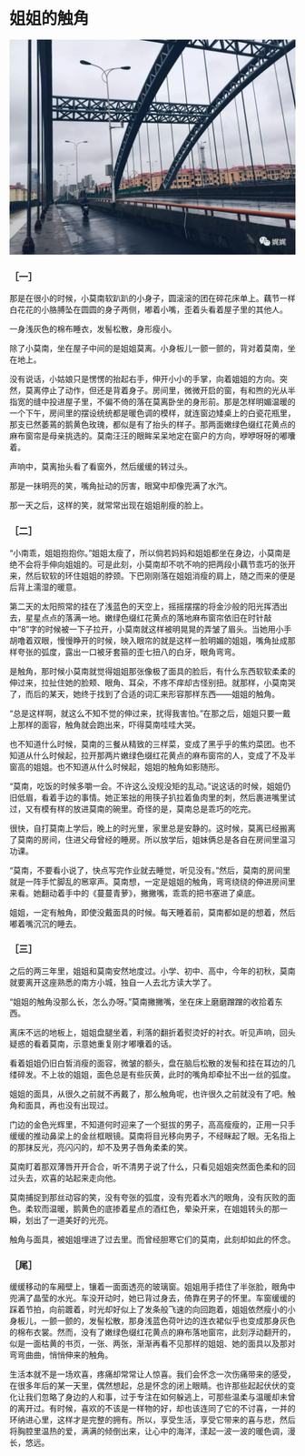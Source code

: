 #  姐姐的触角

<center><img src="_images/0.jpeg" alt="img" style="zoom:50%;" /></center>




### **［一］**



那是在很小的时候，小莫南软趴趴的小身子，圆滚滚的团在碎花床单上。藕节一样白花花的小胳膊坠在圆圆的身子两侧，嘟着小嘴，歪着头看着屋子里的其他人。

一身浅灰色的棉布睡衣，发髻松散，身形瘦小。

除了小莫南，坐在屋子中间的是姐姐莫离。小身板儿一颤一颤的，背对着莫南，坐在地上。

没有说话，小姑娘只是愣愣的抬起右手，伸开小小的手掌，向着姐姐的方向。突然，莫离停止了动作，但还是背着身子。房间里，微微开启的窗，有和煦的光从半指宽的缝中投进屋子里，不偏不倚的落在莫离卧坐的身形前。那是怎样明媚温暖的一个下午，房间里的摆设统统都是暖色调的模样，就连窗边矮桌上的白瓷花瓶里，那支已然萎蔫的鹅黄色玫瑰，都似是有了抬头的样子。那两面嫩绿色缀红花黄点的麻布窗帘是母亲挑选的。莫南汪汪的眼眸呆呆地定在窗户的方向，咿咿呀呀的嘟囔着。

声响中，莫离抬头看了看窗外，然后缓缓的转过头。

那是一抹明亮的笑，嘴角扯动的厉害，眼窝中却像兜满了水汽。

那一天之后，这样的笑，就常常出现在姐姐削瘦的脸上。



### **［二］**



“小南乖，姐姐抱抱你。”姐姐太瘦了，所以倘若妈妈和姐姐都坐在身边，小莫南是绝不会将手伸向姐姐的。可是此刻，小莫南却不吭不响的把两段小藕节乖巧的张开来，然后软软的环住姐姐的脖颈。下巴刚刚落在姐姐消瘦的肩上，随之而来的便是后背上濡湿的暖意。

第二天的太阳照常的挂在了浅蓝色的天空上，摇摇摆摆的将金沙般的阳光挥洒出去，星星点点的落满一地。嫩绿色缀红花黄点的落地麻布窗帘依旧在时针敲中“8”字的时候被一下子拉开，小莫南就这样被明晃晃的弄皱了眉头。当她用小手胡噜着双眼，慢慢睁开的时候，映入眼帘的就是这样一脸明媚的姐姐，嘴角扯成那样夸张的弧度，露出一口被牙套箍的歪七扭八的白牙，眼角弯弯。

是触角，那时候小莫南就觉得姐姐那张像极了面具的脸后，有什么东西软软柔柔的伸过来，拉扯住她的脸颊、眼角、耳朵，不疼不痒却古怪别扭。就那样，小莫南哭了，而后的某天，她终于找到了合适的词汇来形容那样东西——姐姐的触角。

“总是这样啊，就这么不知不觉的伸过来，扰得我害怕。”在那之后，姐姐只要一戴上那样的面容，触角就会跑出来，吓得莫南哇哇大哭。

也不知道什么时候，莫南的三餐从精致的三样菜，变成了黑乎乎的焦灼菜团。也不知道从什么时候起，拉开那两片嫩绿色缀红花黄点的麻布窗帘的人，变成了不及半窗高的姐姐。也不知道从什么时候起，姐姐的触角如影随形。

“莫南，吃饭的时候多嚼一会。不许这么没规没矩的乱动。”说这话的时候，姐姐仍旧低眉，看着手边的事情。她正笨拙的用筷子扒拉着鱼肉里的刺，然后裹进嘴里试过，又有模有样的放进莫南的碗里。奇怪的是，莫南总是乖巧的吃完。

很快，自打莫南上学后，晚上的时光里，家里总是安静的。这时候，莫离已经搬离了莫南的房间，住进父母曾经的睡房。所以放学后，姐妹俩总是各自在房间里温习功课。

“莫南，不要看小说了，快点写完作业就去睡觉，听见没有。”然后，莫南的房间里就是一阵手忙脚乱的窸窣声。莫南想，一定是姐姐的触角，弯弯绕绕的伸进房间里来看。她翻动着手中的《蔓蔓青萝》，撇撇嘴，乖乖的把书塞进了桌底。

姐姐，一定有触角，即使没戴面具的时候。每天睡着前，莫南都如是的想着，然后嘟着嘴沉沉的睡去。



### **［三］**



之后的两三年里，姐姐和莫南安然地度过。小学、初中、高中，今年的初秋，莫南就要离开这座熟悉的南方小城，独自一人去北方读大学了。

“姐姐的触角没那么长，怎么办呀。”莫南撇撇嘴，坐在床上磨磨蹭蹭的收拾着东西。

离床不远的地板上，姐姐盘腿坐着，利落的翻折着熨烫好的衬衣。听见声响，回头疑惑的看着莫南，示意她重复刚才嘟囔着的话。

看着姐姐仍旧白皙消瘦的面容，微皱的额头，盘在脑后松散的发髻和挂在耳边的几缕碎发。不上妆的姐姐，面色总是有些灰黄，此时的嘴角却牵扯不出一丝的弧度。

姐姐的面具，从很久之前就不再戴了，那么触角呢，也许很久之前就没有了吧。触角和面具，再也没有出现过。

门边的金色光辉里，不知道何时迎来了一个挺拔的男子，高高瘦瘦的，正用一只手缓缓的推动鼻梁上的金丝框眼镜。莫南将目光移向男子，不经眯起了眼。无名指上的那抹反光，亮闪闪的，却不及男子唇角柔柔的笑。

莫南盯着那双薄唇开开合合，听不清男子说了什么，只看见姐姐突然面色柔和的回过头去，欢喜的站起来走向他。

莫南捕捉到那丝动容的笑，没有夸张的弧度，没有兜着水汽的眼角，没有灰败的面色。柔软而温暖，鹅黄色的底掺着星点的酒红色，晕染开来，在姐姐转头的那一瞬，划出了一道美好的光亮。

触角与面具，被姐姐埋进了过去里。而曾经胆寒它们的莫南，此刻却如此的怀念。



### **［尾］**



缓缓移动的车厢壁上，镶着一面面透亮的玻璃窗。姐姐用手捂住了半张脸，眼角中兜满了晶莹的水光。车没开动时，她已背过身去，倚靠在男子的怀里。车窗缓缓的踩着节拍，向前踱着，时光却好似上了发条般飞速的向回跑着，姐姐依然瘦小的小身板儿，一颤一颤的，发髻松散，那身浅蓝色荷叶边的连衣裙似乎也变成那身灰色的棉布衣裳。然而，没有了嫩绿色缀红花黄点的麻布落地窗帘，此刻浮动翻开的，似是一面枯黄的书页，一张、两张，渐渐再看不见那样的姐姐、她的面具以及那对弯弯曲曲，悄悄伸来的触角。

生活本就不是一场欢喜，疼痛却常常让人惊喜。我们会怀念一次伤痛带来的感受，在很多年后的某一天里，偶然想起，总是怀念的闭上眼睛。也许那些起起伏伏的变化让我们忽略了身边的人和事，过于专注在如何躲逃上，可那些温柔与温暖却未曾的离开过。有时候，喜欢的不该是一样物的好，却也该连同了它的不讨喜，一并的环纳进心里，这样才是完整的拥有。所以，享受生活，享受它带来的喜与悲，然后将胸腔里温热的爱，满满的倾倒出来，让心中的海洋，漾起一波一波的暖色调，漫长，悠远。